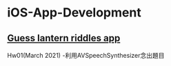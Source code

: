 # iOS-App-Development

## [Guess lantern riddles app](https://medium.com/海大-ios-app-程式設計/燈謎猜猜猜-bcb1168ad0ae)
Hw01(March 2021)
-利用AVSpeechSynthesizer念出題目

